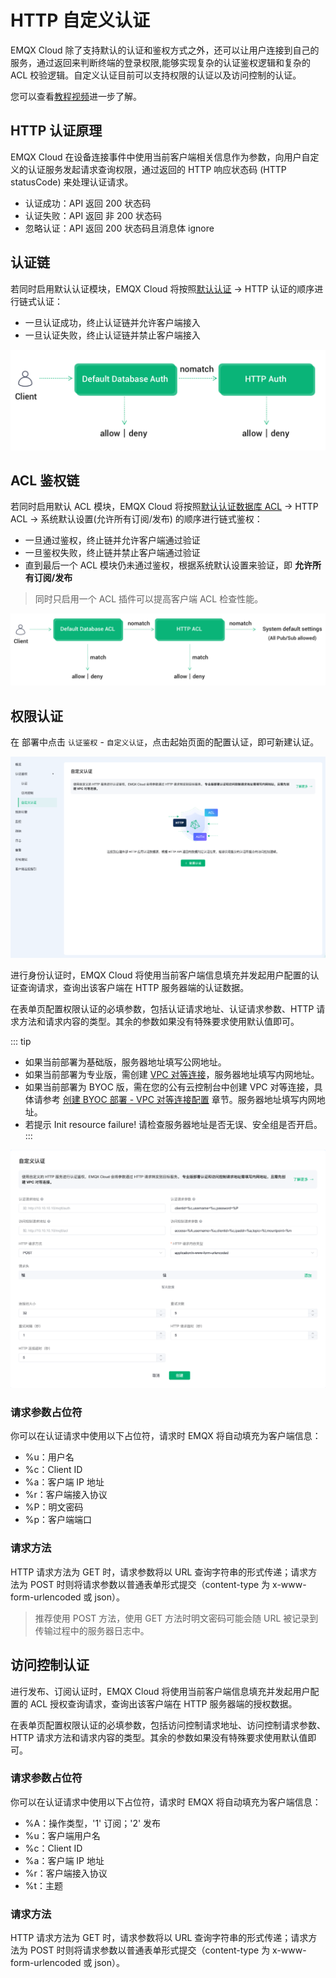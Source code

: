 # HTTP 自定义认证

EMQX Cloud 除了支持默认的认证和鉴权方式之外，还可以让用户连接到自己的服务，通过返回来判断终端的登录权限,能够实现复杂的认证鉴权逻辑和复杂的 ACL 校验逻辑。自定义认证目前可以支持权限的认证以及访问控制的认证。

您可以查看[教程视频](https://player.bilibili.com/player.html?aid=552145995&bvid=BV15i4y1C7km&cid=546961807&page=1)进一步了解。


## HTTP 认证原理

EMQX Cloud 在设备连接事件中使用当前客户端相关信息作为参数，向用户自定义的认证服务发起请求查询权限，通过返回的 HTTP 响应状态码 (HTTP statusCode) 来处理认证请求。

- 认证成功：API 返回 200 状态码
- 认证失败：API 返回 非 200 状态码
- 忽略认证：API 返回 200 状态码且消息体 ignore

## 认证链

若同时启用默认认证模块，EMQX Cloud 将按照[默认认证](https://docs.emqx.com/zh/cloud/latest/deployments/auth.html#%E8%AE%A4%E8%AF%81) -> HTTP 认证的顺序进行链式认证：

- 一旦认证成功，终止认证链并允许客户端接入
- 一旦认证失败，终止认证链并禁止客户端接入

![auth_chain](./_assets/http_auth_chain.png)

## ACL 鉴权链

若同时启用默认 ACL 模块，EMQX Cloud 将按照[默认认证数据库 ACL](https://docs.emqx.com/zh/cloud/latest/deployments/acl.html) ->  HTTP ACL ->  系统默认设置(允许所有订阅/发布) 的顺序进行链式鉴权：

- 一旦通过鉴权，终止链并允许客户端通过验证
- 一旦鉴权失败，终止链并禁止客户端通过验证
- 直到最后一个 ACL 模块仍未通过鉴权，根据系统默认设置来验证，即 **允许所有订阅/发布**

> 同时只启用一个 ACL 插件可以提高客户端 ACL 检查性能。

![acl_chain](./_assets/http_acl_chain.png)

## 权限认证

在 部署中点击 `认证鉴权` - `自定义认证`，点击起始页面的配置认证，即可新建认证。

![http_auth](./_assets/http_default.png)

进行身份认证时，EMQX Cloud 将使用当前客户端信息填充并发起用户配置的认证查询请求，查询出该客户端在 HTTP 服务器端的认证数据。

在表单页配置权限认证的必填参数，包括认证请求地址、认证请求参数、HTTP 请求方法和请求内容的类型。其余的参数如果没有特殊要求使用默认值即可。

::: tip
* 如果当前部署为基础版，服务器地址填写公网地址。
* 如果当前部署为专业版，需创建 [VPC 对等连接](https://docs.emqx.com/zh/cloud/latest/deployments/vpc_peering.html)，服务器地址填写内网地址。
* 如果当前部署为 BYOC 版，需在您的公有云控制台中创建 VPC 对等连接，具体请参考 [创建 BYOC 部署 - VPC 对等连接配置](../create/byoc.md#vpc-对等连接配置) 章节。服务器地址填写内网地址。
* 若提示 Init resource failure! 请检查服务器地址是否无误、安全组是否开启。
:::

![http_auth](./_assets/http_auth_1.png)


### 请求参数占位符

你可以在认证请求中使用以下占位符，请求时 EMQX 将自动填充为客户端信息：

 - %u：用户名
 - %c：Client ID
 - %a：客户端 IP 地址
 - %r：客户端接入协议
 - %P：明文密码
 - %p：客户端端口



### 请求方法

HTTP 请求方法为 GET 时，请求参数将以 URL 查询字符串的形式传递；请求方法为 POST 时则将请求参数以普通表单形式提交（content-type 为 x-www-form-urlencoded 或 json）。

> 推荐使用 POST 方法，使用 GET 方法时明文密码可能会随 URL 被记录到传输过程中的服务器日志中。



## 访问控制认证

进行发布、订阅认证时，EMQX Cloud 将使用当前客户端信息填充并发起用户配置的 ACL 授权查询请求，查询出该客户端在 HTTP 服务器端的授权数据。

在表单页配置权限认证的必填参数，包括访问控制请求地址、访问控制请求参数、HTTP 请求方法和请求内容的类型。其余的参数如果没有特殊要求使用默认值即可。

### 请求参数占位符

你可以在认证请求中使用以下占位符，请求时 EMQX 将自动填充为客户端信息：

 - %A：操作类型，'1' 订阅；'2' 发布
 - %u：客户端用户名
 - %c：Client ID
 - %a：客户端 IP 地址
 - %r：客户端接入协议
 - %t：主题

### 请求方法

HTTP 请求方法为 GET 时，请求参数将以 URL 查询字符串的形式传递；请求方法为 POST 时则将请求参数以普通表单形式提交（content-type 为 x-www-form-urlencoded 或 json）。

